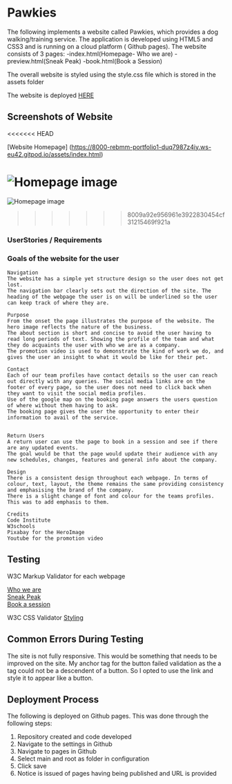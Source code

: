 # Pawkies

The following implements a website called Pawkies, which provides a dog walking/training service.
The application is developed using HTML5 and CSS3 and is running on a cloud platform ( Github pages).
The website consists of 3 pages:
    -index.html(Homepage- Who we are)
    -preview.html(Sneak Peak)
    -book.html(Book a Session)

The overall website is styled using the style.css file which is stored in the assets folder

The website is deployed [HERE](https://8000-rebmm-portfolio1-kn5r0vf2cgb.ws-eu43.gitpod.io/assets/index.html)

## Screenshots of Website 

<<<<<<< HEAD

 [Website Homepage] (https://8000-rebmm-portfolio1-duq7987z4iy.ws-eu42.gitpod.io/assets/index.html)

![Homepage image](https://github.com/rebmm/Portfolio1/blob/main/assets/images/Homepage.PNG)
=======
 ![Homepage image](https://github.com/rebmm/Portfolio1/blob/main/assets/images/Homepage.PNG?raw=true)
>>>>>>> 8009a92e956961e3922830454cf31215469f921a




### UserStories / Requirements 

### Goals of the website for the user
    Navigation
    The website has a simple yet structure design so the user does not get lost.
    The navigation bar clearly sets out the direction of the site. The heading of the webpage the user is on will be underlined so the user can keep track of where they are.

    Purpose
    From the onset the page illustrates the purpose of the website. The hero image reflects the nature of the business.
    The about section is short and concise to avoid the user having to read long periods of text. Showing the profile of the team and what they do acquaints the user with who we are as a company.
    The promotion video is used to demonstrate the kind of work we do, and gives the user an insight to what it would be like for their pet.

    Contact
    Each of our team profiles have contact details so the user can reach out directly with any queries. The social media links are on the footer of every page, so the user does not need to click back when they want to visit the social media profiles.
    Use of the google map on the booking page answers the users question of where without them having to ask.
    The booking page gives the user the opportunity to enter their information to avail of the service. 


    Return Users
    A return user can use the page to book in a session and see if there are any updated events.
    The goal would be that the page would update their audience with any new schedules, changes, features and general info about the company.

    Design
    There is a consistent design throughout each webpage. In terms of colour, text, layout, the theme remains the same providing consistency and emphasising the brand of the company.
    There is a slight change of font and colour for the teams profiles. This was to add emphasis to them.

    Credits
    Code Institute
    W3schools
    Pixabay for the HeroImage
    Youtube for the promotion video

## Testing 

W3C Markup Validator for each webpage
    
[Who we are](https://validator.w3.org/nu/#textarea) <br>
[Sneak Peak](https://validator.w3.org/nu/#textarea) <br>
[Book a session](https://validator.w3.org/nu/#textarea) <br>

W3C CSS Validator
[Styling](https://jigsaw.w3.org/css-validator/validator)  
    

## Common Errors During Testing ##
The site is not fully responsive. This would be something that needs to be improved on the site.
My anchor tag for the button failed validation as the a tag could not be a descendent of a button. So I opted to use the link and style it to appear like a button.


## Deployment Process ##

The following is deployed on Github pages. This was done through the following steps:
<ol>
<li>Repository created and code developed</li>
<li> Navigate to the settings in Github </li>
<li>Navigate to pages in Github</li>
<li>Select main and root as folder in configuration</li>
<li>Click save</li>
<li>Notice is issued of pages having being published and URL is provided</li>
</ol>









